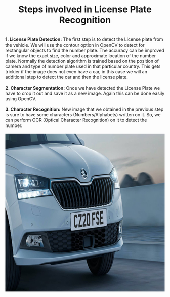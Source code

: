 <center><b><h1>Steps involved in License Plate Recognition</h1></b></center><br>
<b>1. License Plate Detection:</b> The first step is to detect the License plate from the vehicle. We will use the contour option in OpenCV to detect for rectangular objects to find the number plate. The accuracy can be improved if we know the exact size, color and approximate location of the number plate. Normally the detection algorithm is trained based on the position of camera and type of number plate used in that particular country. This gets trickier if the image does not even have a car, in this case we will an additional step to detect the car and then the license plate.<br><br>
<b>2. Character Segmentation:</b> Once we have detected the License Plate we have to crop it out and save it as a new image. Again this can be done easily using OpenCV.<br><br>
<b>3. Character Recognition:</b> New image that we obtained in the previous step is sure to have some characters (Numbers/Alphabets) written on it. So, we can perform OCR (Optical Character Recognition) on it to detect the number.<br><br>

<img src="images/car2.jpg" alt="image not found" width="800" height="500">

